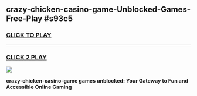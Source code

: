 
## crazy-chicken-casino-game-Unblocked-Games-Free-Play #s93c5
<h3>
<a href="https://us.freeplayer.one?title=crazy-chicken-casino-game&ref=9M">CLICK TO PLAY</a></h3>
<hr>

<h3>
<a href="https://us.freeplayer.one?title=crazy-chicken-casino-game&ref=9M">CLICK 2 PLAY</a>
  
</h3>

<a href="https://us.freeplayer.one?title=crazy-chicken-casino-game&ref=9M"><img src="https://clearcache.store/games.png"></a>


**crazy-chicken-casino-game games unblocked: Your Gateway to Fun and Accessible Online Gaming**
